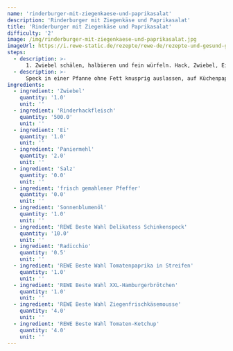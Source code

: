 ```yaml
---
name: 'rinderburger-mit-ziegenkaese-und-paprikasalat'
description: 'Rinderburger mit Ziegenkäse und Paprikasalat'
title: 'Rinderburger mit Ziegenkäse und Paprikasalat'
difficulty: '2'
image: /img/rinderburger-mit-ziegenkaese-und-paprikasalat.jpg
imageUrl: https://i.rewe-static.de/rezepte/rewe-de/rezepte-und-gesund-geniessen/rezepte/2015_rdw/kw26_rdw/rdw_cil_d.jpg?resize=1480:589&crop=1280:460;center,center
steps:
  - description: >-
      1. Zwiebel schälen, halbieren und fein würfeln. Hack, Zwiebel, Ei und Paniermehl vermengen, kräftig mit Salz und Pfeffer würzen und zu 4 Frikadellen formen. Öl in einer Grillpfanne erhitzen, Frikadellen darin unter Wenden ca. 6 Minuten braten.
  - description: >-
      Speck in einer Pfanne ohne Fett knusprig auslassen, auf Küchenpapier abtropfen lassen. Salat waschen, trocken schütteln und in Streifen schneiden. Paprika in einem Sieb abtropfen lassen. Brötchenhälften in einer Pfanne ohne Fett auf den Schnittflächen kurz anrösten. Je 1 EL Frischkäse und je 1 TL Ketchup auf den unteren Brötchenhälften verstreichen. Radicchio, Frikadellen, Speck und Paprika darauf verteilen. Mit gemahlenem Pfeffer bestreuen. Brötchendeckel auflegen und servieren.
ingredients:
  - ingredient: 'Zwiebel'
    quantity: '1.0'
    unit: ''
  - ingredient: 'Rinderhackfleisch'
    quantity: '500.0'
    unit: ''
  - ingredient: 'Ei'
    quantity: '1.0'
    unit: ''
  - ingredient: 'Paniermehl'
    quantity: '2.0'
    unit: ''
  - ingredient: 'Salz'
    quantity: '0.0'
    unit: ''
  - ingredient: 'frisch gemahlener Pfeffer'
    quantity: '0.0'
    unit: ''
  - ingredient: 'Sonnenblumenöl'
    quantity: '1.0'
    unit: ''
  - ingredient: 'REWE Beste Wahl Delikatess Schinkenspeck'
    quantity: '10.0'
    unit: ''
  - ingredient: 'Radicchio'
    quantity: '0.5'
    unit: ''
  - ingredient: 'REWE Beste Wahl Tomatenpaprika in Streifen'
    quantity: '1.0'
    unit: ''
  - ingredient: 'REWE Beste Wahl XXL-Hamburgerbrötchen'
    quantity: '1.0'
    unit: ''
  - ingredient: 'REWE Beste Wahl Ziegenfrischkäsemousse'
    quantity: '4.0'
    unit: ''
  - ingredient: 'REWE Beste Wahl Tomaten-Ketchup'
    quantity: '4.0'
    unit: ''
---
```

